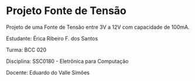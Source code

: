 # Projeto Fonte de Tensão
Projeto de uma Fonte de Tensão entre 3V a 12V com capacidade de 100mA.


Estudante: Érica Ribeiro F. dos Santos

Turma: BCC 020

Disciplina: SSC0180 - Eletrônica para Computação

Docente: Eduardo do Valle Simões


